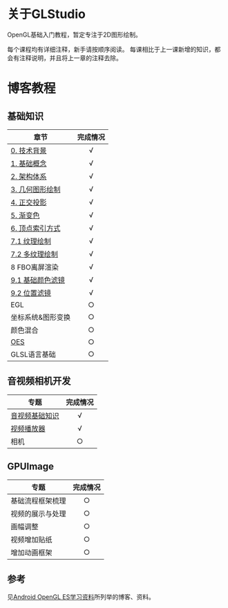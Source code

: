 # 关于GLStudio
OpenGL基础入门教程，暂定专注于2D图形绘制。

每个课程均有详细注释，新手请按顺序阅读。
每课相比于上一课新增的知识，都会有注释说明，并且将上一章的注释去除。

# 博客教程
## 基础知识
章节 | 完成情况
---| :---:
[0. 技术背景](https://www.jianshu.com/p/8dd045253ef7) |  √
[1. 基础概念](https://www.jianshu.com/p/a818684333f2)|   √
[2. 架构体系](https://www.jianshu.com/p/a772bfc2276b) |  √
[3. 几何图形绘制](https://www.jianshu.com/p/eb11a8346cf6)| √
[4. 正交投影](https://www.jianshu.com/p/51a405bc52ed)| √
[5. 渐变色](https://www.jianshu.com/p/6220228b822b)| √
[6. 顶点索引方式](https://www.jianshu.com/p/92c12166a935)| √
[7.1 纹理绘制](https://www.jianshu.com/p/3659f4649f98)| √
[7.2 多纹理绘制](https://www.jianshu.com/p/94f42d0a1939)| √
8 FBO离屏渲染| √
[9.1 基础颜色滤镜](https://www.jianshu.com/p/dde06aefc480) |  √
[9.2 位置滤镜](https://www.jianshu.com/p/87ccc9bfa362)  | √
EGL |  ○
坐标系统&图形变换| ○
颜色混合| ○
[OES](https://www.jianshu.com/p/e98809bc326e)| ○
GLSL语言基础 |  ○

## 音视频相机开发
专题 | 完成情况
---|:---:|
[音视频基础知识](https://www.jianshu.com/p/11155c7e8b09)|√|
[视频播放器](https://www.jianshu.com/p/e98809bc326e)|√|
相机|○|


## GPUImage
专题 | 完成情况
---|:---:
基础流程框架梳理|○
视频的展示与处理|○
画幅调整|○
视频增加贴纸|○
增加动画框架|○

## 参考
见[Android OpenGL ES学习资料](https://www.jianshu.com/p/4ff46176ccc0)所列举的博客、资料。
